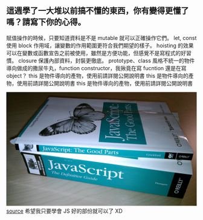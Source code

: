 ## 這週學了一大堆以前搞不懂的東西，你有變得更懂了嗎？請寫下你的心得。

賦值操作的時候，只要知道資料是不是 mutable 就可以正確操作它們。
let, const 使用 block 作用域，讓變數的作用範圍更符合我們期望的樣子。
hoisting 的效果可以在變數或函數宣告之前被使用，雖然是方便功能，但感覺不是寫程式的好習慣。
closure 保護內部資料，封裝更徹底。
prototype、class 風格不統一的物件導向做成的撒尿牛丸，function constructor，我揪竟在寫 fucntion 還是在寫 object？
this 是物件導向的產物，使用前請詳閱公開說明書
this 是物件導向的產物，使用前請詳閱公開說明書
this 是物件導向的產物，使用前請詳閱公開說明書

![JavaScript: Good Parts vs. The Rest](4704268314_9577c4d61e_o.jpg)
[source](https://www.flickr.com/photos/nathansmith/4704268314)
希望我只要學會 JS 好的部份就可以了 XD
